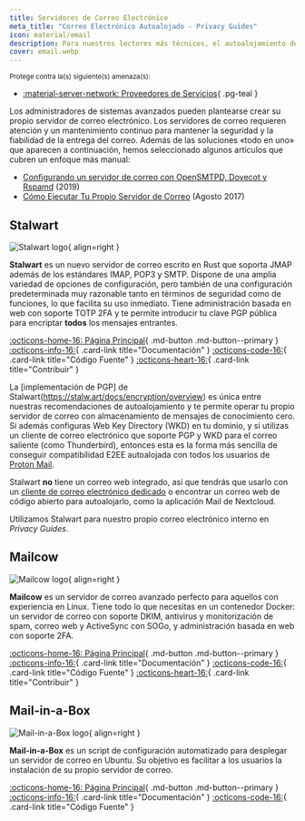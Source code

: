 ```yaml
---
title: Servidores de Correo Electrónico
meta_title: "Correo Electrónico Autoalojado - Privacy Guides"
icon: material/email
description: Para nuestros lectores más técnicos, el autoalojamiento de tu propio correo electrónico puede proporcionar garantías adicionales de privacidad al tener el máximo control sobre tus datos.
cover: email.webp
---
```


<small>Protege contra la(s) siguiente(s) amenaza(s):</small>

- [:material-server-network: Proveedores de Servicios](../basics/common-threats.md#privacy-from-service-providers){ .pg-teal }

Los administradores de sistemas avanzados pueden plantearse crear su propio servidor de correo electrónico. Los servidores de correo requieren atención y un mantenimiento continuo para mantener la seguridad y la fiabilidad de la entrega del correo. Además de las soluciones «todo en uno» que aparecen a continuación, hemos seleccionado algunos artículos que cubren un enfoque más manual:

- [Configurando un servidor de correo con OpenSMTPD, Dovecot y Rspamd](https://poolp.org/posts/2019-09-14/setting-up-a-mail-server-with-opensmtpd-dovecot-and-rspamd) (2019)
- [Cómo Ejecutar Tu Propio Servidor de Correo](https://www.c0ffee.net/blog/mail-server-guide) (Agosto 2017)

## Stalwart

<div class="admonition recommendation" markdown>

![Stalwart logo](../assets/img/self-hosting/stalwart.svg){ align=right }

**Stalwart** es un nuevo servidor de correo escrito en Rust que soporta JMAP además de los estándares IMAP, POP3 y SMTP. Dispone de una amplia variedad de opciones de configuración, pero también de una configuración predeterminada muy razonable tanto en términos de seguridad como de funciones, lo que facilita su uso inmediato. Tiene administración basada en web con soporte TOTP 2FA y te permite introducir tu clave PGP pública para encriptar **todos** los mensajes entrantes.

[:octicons-home-16: Página Principal](https://stalw.art){ .md-button .md-button--primary }
[:octicons-info-16:](https://stalw.art/docs/get-started){ .card-link title="Documentación" }
[:octicons-code-16:](https://github.com/stalwartlabs){ .card-link title="Código Fuente" }
[:octicons-heart-16:](https://github.com/sponsors/stalwartlabs){ .card-link title="Contribuir" }

</div>

La [implementación de PGP] de Stalwart(https://stalw.art/docs/encryption/overview) es única entre nuestras recomendaciones de autoalojamiento y te permite operar tu propio servidor de correo con almacenamiento de mensajes de conocimiento cero. Si además configuras Web Key Directory (WKD) en tu dominio, y si utilizas un cliente de correo electrónico que soporte PGP y WKD para el correo saliente (como Thunderbird), entonces esta es la forma más sencilla de conseguir compatibilidad E2EE autoalojada con todos los usuarios de [Proton Mail](../email.md#proton-mail).

Stalwart **no** tiene un correo web integrado, así que tendrás que usarlo con un [cliente de correo electrónico dedicado](../email-clients.md) o encontrar un correo web de código abierto para autoalojarlo, como la aplicación Mail de Nextcloud.

Utilizamos Stalwart para nuestro propio correo electrónico interno en _Privacy Guides_.

## Mailcow

<div class="admonition recommendation" markdown>

![Mailcow logo](../assets/img/self-hosting/mailcow.svg){ align=right }

**Mailcow** es un servidor de correo avanzado perfecto para aquellos con experiencia en Linux. Tiene todo lo que necesitas en un contenedor Docker: un servidor de correo con soporte DKIM, antivirus y monitorización de spam, correo web y ActiveSync con SOGo, y administración basada en web con soporte 2FA.

[:octicons-home-16: Página Principal](https://mailcow.email){ .md-button .md-button--primary }
[:octicons-info-16:](https://docs.mailcow.email){ .card-link title="Documentación" }
[:octicons-code-16:](https://github.com/mailcow/mailcow-dockerized){ .card-link title="Código Fuente" }
[:octicons-heart-16:](https://servercow.de/mailcow?lang=en#sal){ .card-link title="Contribuir" }

</div>

## Mail-in-a-Box

<div class="admonition recommendation" markdown>

![Mail-in-a-Box logo](../assets/img/self-hosting/mail-in-a-box.svg){ align=right }

**Mail-in-a-Box** es un script de configuración automatizado para desplegar un servidor de correo en Ubuntu. Su objetivo es facilitar a los usuarios la instalación de su propio servidor de correo.

[:octicons-home-16: Página Principal](https://mailinabox.email){ .md-button .md-button--primary }
[:octicons-info-16:](https://mailinabox.email/guide.html){ .card-link title="Documentación" }
[:octicons-code-16:](https://github.com/mail-in-a-box/mailinabox){ .card-link title="Código Fuente" }

</div>
